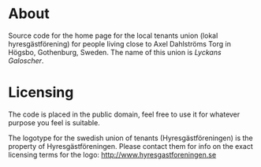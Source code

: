 About
=====
Source code for the home page for the local tenants union (lokal
hyresgästförening) for people living close to Axel Dahlströms Torg in Högsbo,
Gothenburg, Sweden. The name of this union is *Lyckans Galoscher*.

Licensing
=========
The code is placed in the public domain, feel free to use it for whatever
purpose you feel is suitable.

The logotype for the swedish union of tenants (Hyresgästföreningen) is the
property of Hyresgästföreningen. Please contact them for info on the exact
licensing terms for the logo: http://www.hyresgastforeningen.se
